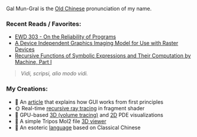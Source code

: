 Gal Mun-Gral is the [Old Chinese](https://en.wikipedia.org/wiki/Old_Chinese) pronunciation of my name.

### Recent Reads / Favorites:
- [EWD 303 - On the Reliability of Programs](https://www.cs.utexas.edu/users/EWD/ewd03xx/EWD303.PDF)
- [A Device Independent Graphics Imaging Model for Use with Raster Devices](https://dl.acm.org/doi/pdf/10.1145/800064.801297)
- [Recursive Functions of Symbolic Expressions and Their Computation by Machine, Part I](https://dl.acm.org/doi/pdf/10.1145/367177.367199)

> *Vidi, scripsi, alio modo vidi.*

### My Creations:
- 📜 An [article](https://galmungral.github.io/sigui/) that explains how GUI works from first principles
- 🌞 Real-time [recursive ray tracing](https://galmungral.github.io/gl-raytracer/) in fragment shader
- 🌌 GPU-based [3D (volume tracing)](https://galmungral.github.io/fdm-3d/) and [2D](https://galmungral.github.io/fdm-2d/) PDE visualizations 
- 🧬 A simple Tripos Mol2 file [3D viewer](https://galmungral.github.io/mol-renderer)
- 🔣 An esoteric [language](https://galmungral.github.io/hanbun-lang/) based on Classical Chinese

